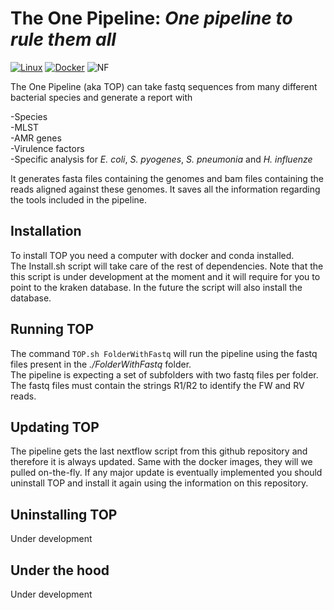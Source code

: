 # The One Pipeline: *One pipeline to rule them all*
[![Linux](https://svgshare.com/i/Zhy.svg)](https://www.linux.org/)   [![Docker](https://badgen.net/badge/icon/docker?icon=docker&label)](https://https://docker.com/) ![NF](https://badgen.net/badge/_/Nextflow/green?icon=terminal)


The One Pipeline (aka TOP) can take fastq sequences from many different bacterial species and generate a report with

-Species   
-MLST   
-AMR genes   
-Virulence factors   
-Specific analysis for *E. coli*, *S. pyogenes*, *S. pneumonia* and *H. influenze*     
    
 It generates fasta files containing the genomes and bam files containing the reads aligned against these genomes. It saves all the information regarding the tools included in the pipeline.

## Installation   
To install TOP you need a computer with docker and conda installed.    
The Install.sh script will take care of the rest of dependencies. 
Note that the this script is under development at the moment and it will require for you to point to the kraken database. In the future the script will also install the database.     
   
## Running TOP   
The command <code>TOP.sh FolderWithFastq</code> will run the pipeline using the fastq files present in the *./FolderWithFastq* folder.   
The pipeline is expecting a set of subfolders with two fastq files per folder. The fastq files must contain the strings R1/R2 to identify the FW and RV reads. 

## Updating TOP   
The pipeline gets the last nextflow script from this github repository and therefore it is always updated. Same with the docker images, they will we pulled on-the-fly. 
If any major update is eventually implemented you should uninstall TOP and install it again using the information on this repository.
   
## Uninstalling TOP
Under development   
   
## Under the hood   
Under development
